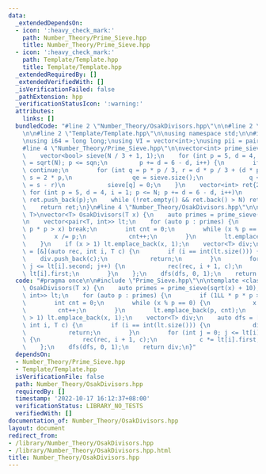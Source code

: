 ```yaml
---
data:
  _extendedDependsOn:
  - icon: ':heavy_check_mark:'
    path: Number_Theory/Prime_Sieve.hpp
    title: Number_Theory/Prime_Sieve.hpp
  - icon: ':heavy_check_mark:'
    path: Template/Template.hpp
    title: Template/Template.hpp
  _extendedRequiredBy: []
  _extendedVerifiedWith: []
  _isVerificationFailed: false
  _pathExtension: hpp
  _verificationStatusIcon: ':warning:'
  attributes:
    links: []
  bundledCode: "#line 2 \"Number_Theory/OsakDivisors.hpp\"\n\n#line 2 \"Number_Theory/Prime_Sieve.hpp\"\
    \n\n#line 2 \"Template/Template.hpp\"\n\nusing namespace std;\n\n#include <bits/stdc++.h>\n\
    \nusing i64 = long long;\nusing VI = vector<int>;\nusing pii = pair<int, int>;\n\
    #line 4 \"Number_Theory/Prime_Sieve.hpp\"\n\nvector<int> prime_sieve(int N) {\n\
    \    vector<bool> sieve(N / 3 + 1, 1);\n    for (int p = 5, d = 4, i = 1, sqn\
    \ = sqrt(N); p <= sqn;\n         p += d = 6 - d, i++) {\n        if (!sieve[i])\
    \ continue;\n        for (int q = p * p / 3, r = d * p / 3 + (d * p % 3 == 2),\
    \ s = 2 * p,\n                 qe = sieve.size();\n             q < qe; q += r\
    \ = s - r)\n            sieve[q] = 0;\n    }\n    vector<int> ret{2, 3};\n   \
    \ for (int p = 5, d = 4, i = 1; p <= N; p += d = 6 - d, i++)\n        if (sieve[i])\
    \ ret.push_back(p);\n    while (!ret.empty() && ret.back() > N) ret.pop_back();\n\
    \    return ret;\n}\n#line 4 \"Number_Theory/OsakDivisors.hpp\"\n\ntemplate <class\
    \ T>\nvector<T> OsakDivisors(T x) {\n    auto primes = prime_sieve(sqrt(x) + 10);\n\
    \n    vector<pair<T, int>> lt;\n    for (auto p : primes) {\n        if (1LL *\
    \ p * p > x) break;\n        int cnt = 0;\n        while (x % p == 0) {\n    \
    \        x /= p;\n            cnt++;\n        }\n        lt.emplace_back(p, cnt);\n\
    \    }\n    if (x > 1) lt.emplace_back(x, 1);\n    vector<T> div;\n    auto dfs\
    \ = [&](auto rec, int i, T c) {\n        if (i == int(lt.size())) {\n        \
    \    div.push_back(c);\n            return;\n        }\n        for (int j = 0;\
    \ j <= lt[i].second; j++) {\n            rec(rec, i + 1, c);\n            c *=\
    \ lt[i].first;\n        }\n    };\n    dfs(dfs, 0, 1);\n    return div;\n}\n"
  code: "#pragma once\n\n#include \"Prime_Sieve.hpp\"\n\ntemplate <class T>\nvector<T>\
    \ OsakDivisors(T x) {\n    auto primes = prime_sieve(sqrt(x) + 10);\n\n    vector<pair<T,\
    \ int>> lt;\n    for (auto p : primes) {\n        if (1LL * p * p > x) break;\n\
    \        int cnt = 0;\n        while (x % p == 0) {\n            x /= p;\n   \
    \         cnt++;\n        }\n        lt.emplace_back(p, cnt);\n    }\n    if (x\
    \ > 1) lt.emplace_back(x, 1);\n    vector<T> div;\n    auto dfs = [&](auto rec,\
    \ int i, T c) {\n        if (i == int(lt.size())) {\n            div.push_back(c);\n\
    \            return;\n        }\n        for (int j = 0; j <= lt[i].second; j++)\
    \ {\n            rec(rec, i + 1, c);\n            c *= lt[i].first;\n        }\n\
    \    };\n    dfs(dfs, 0, 1);\n    return div;\n}"
  dependsOn:
  - Number_Theory/Prime_Sieve.hpp
  - Template/Template.hpp
  isVerificationFile: false
  path: Number_Theory/OsakDivisors.hpp
  requiredBy: []
  timestamp: '2022-10-17 16:12:37+08:00'
  verificationStatus: LIBRARY_NO_TESTS
  verifiedWith: []
documentation_of: Number_Theory/OsakDivisors.hpp
layout: document
redirect_from:
- /library/Number_Theory/OsakDivisors.hpp
- /library/Number_Theory/OsakDivisors.hpp.html
title: Number_Theory/OsakDivisors.hpp
---
```

